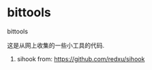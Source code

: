 bittools
========

bittools


这是从网上收集的一些小工具的代码.
 1. sihook
          from:  https://github.com/redxu/sihook


